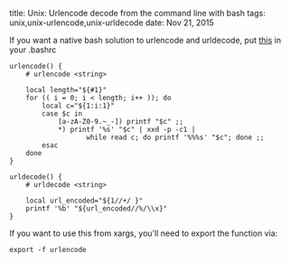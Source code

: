 title: Unix: Urlencode decode from the command line with bash
tags: unix,unix-urlencode,unix-urldecode
date: Nov 21, 2015

If you want a native bash solution to urlencode and urldecode, put [this](https://gist.github.com/cdown/1163649) in your .bashrc

    urlencode() {
        # urlencode <string>
    
        local length="${#1}"
        for (( i = 0; i < length; i++ )); do
            local c="${1:i:1}"
            case $c in
                [a-zA-Z0-9.~_-]) printf "$c" ;;
                *) printf '%s' "$c" | xxd -p -c1 |
                       while read c; do printf '%%%s' "$c"; done ;;
            esac
        done
    }
    
    urldecode() {
        # urldecode <string>
    
        local url_encoded="${1//+/ }"
        printf '%b' "${url_encoded//%/\\x}"
    }

If you want to use this from xargs, you'll need to export the function via:

    export -f urlencode
